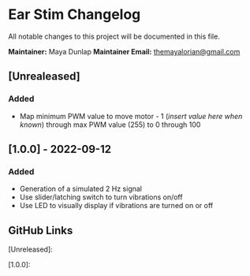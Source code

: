 # Ear Stim Changelog

All notable changes to this project will be documented in this file.

**Maintainer:** Maya Dunlap
**Maintainer Email:** themayalorian@gmail.com

## [Unrealeased]

### Added

- Map minimum PWM value to move motor - 1 (*insert value here when known*) through max PWM value (255) to 0 through 100

## [1.0.0] - 2022-09-12

### Added

- Generation of a simulated 2 Hz signal
- Use slider/latching switch to turn vibrations on/off
- Use LED to visually display if vibrations are turned on or off

## GitHub Links

[Unreleased]: 

[1.0.0]: